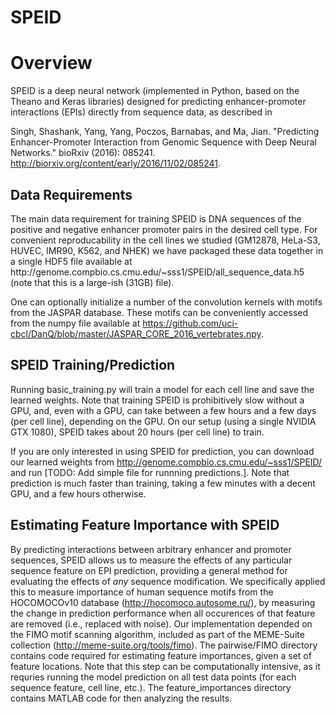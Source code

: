 # SPEID

<h1>Overview</h1>

SPEID is a deep neural network (implemented in Python, based on the Theano and Keras libraries) designed for predicting enhancer-promoter interactions (EPIs) directly from sequence data, as described in 

Singh, Shashank, Yang, Yang, Poczos, Barnabas, and Ma, Jian. "Predicting Enhancer-Promoter Interaction from Genomic Sequence with Deep Neural Networks." bioRxiv (2016): 085241. http://biorxiv.org/content/early/2016/11/02/085241.

<h2>Data Requirements</h2>
The main data requirement for training SPEID is DNA sequences of the positive and negative enhancer promoter pairs in the desired cell type. For convenient reproducability in the cell lines we studied (GM12878, HeLa-S3, HUVEC, IMR90, K562, and NHEK) we have packaged these data together in a single HDF5 file available at http://genome.compbio.cs.cmu.edu/~sss1/SPEID/all_sequence_data.h5 (note that this is a large-ish (31GB) file).

One can optionally initialize a number of the convolution kernels with motifs from the JASPAR database. These motifs can be conveniently accessed from the numpy file available at https://github.com/uci-cbcl/DanQ/blob/master/JASPAR_CORE_2016_vertebrates.npy.

<h2>SPEID Training/Prediction</h2>

Running basic_training.py will train a model for each cell line and save the learned weights. Note that training SPEID is prohibitively slow without a GPU, and, even with a GPU, can take between a few hours and a few days (per cell line), depending on the GPU. On our setup (using a single NVIDIA GTX 1080), SPEID takes about 20 hours (per cell line) to train.

If you are only interested in using SPEID for prediction, you can download our learned weights from http://genome.compbio.cs.cmu.edu/~sss1/SPEID/ and run [TODO: Add simple file for runnning predictions.]. Note that prediction is much faster than training, taking a few minutes with a decent GPU, and a few hours otherwise.

<h2>Estimating Feature Importance with SPEID</h2>

By predicting interactions between arbitrary enhancer and promoter sequences, SPEID allows us to measure the effects of any particular sequence feature on EPI prediction, providing a general method for evaluating the effects of <em>any</em> sequence modification. We specifically applied this to measure importance of human sequence motifs from the HOCOMOCOv10 database (http://hocomoco.autosome.ru/), by measuring the change in prediction performance when all occurences of that feature are removed (i.e., replaced with noise). Our implementation depended on the FIMO motif scanning algorithm, included as part of the MEME-Suite collection (http://meme-suite.org/tools/fimo). The pairwise/FIMO directory contains code required for estimating feature importances, given a set of feature locations. Note that this step can be computationally intensive, as it requries running the model prediction on all test data points (for each sequence feature, cell line, etc.). The feature_importances directory contains MATLAB code for then analyzing the results.
